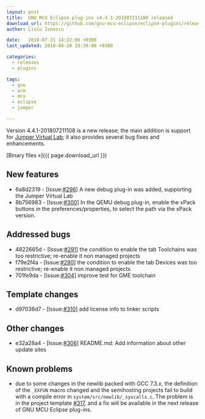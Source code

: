 ```yaml
---
layout: post
title:  GNU MCU Eclipse plug-ins v4.4.1-201807211108 released
download_url: https://github.com/gnu-mcu-eclipse/eclipse-plugins/releases/tag/v4.4.1-201807211108
author: Liviu Ionescu

date:   2018-07-21 14:22:00 +0300
last_updated: 2010-08-28 19:39:00 +0300

categories:
  - releases
  - plugins

tags:
  - gnu
  - arm
  - mcu
  - eclipse
  - jumper

---
```


Version 4.4.1-201807211108 is a new release; the main addition is support for 
[Jumper Virtual Lab](https://docs.jumper.io); it also provides several bug fixes and 
enhancements.

[Binary files »]({{ page.download_url }})


## New features

- 6a8d2319 - [Issue:[#296](https://github.com/gnu-mcu-eclipse/eclipse-plugins/issues/296)] 
A new debug plug-in was added, supporting the Jumper Virtual Lab
- 8b756983 - [Issue:[#300](https://github.com/gnu-mcu-eclipse/eclipse-plugins/issues/300)] 
In the QEMU debug plug-in, enable the xPack buttons in the preferences/properties, 
to select the path via the xPack version.

## Addressed bugs

- 4822665d - [Issue:[#291](https://github.com/gnu-mcu-eclipse/eclipse-plugins/issues/291)] 
the condition to enable the tab Toolchains was too restrictive; re-enable it
non managed projects
- f79e2f4a - [Issue:[#290](https://github.com/gnu-mcu-eclipse/eclipse-plugins/issues/290)] 
the condition to enable the tab Devices was too restrictive; re-enable it
non managed projects
- 701fe9da - [Issue:[#304](https://github.com/gnu-mcu-eclipse/eclipse-plugins/issues/304)] 
improve test for GME toolchain

## Template changes

- d97036d7 - [Issue:[#310](https://github.com/gnu-mcu-eclipse/eclipse-plugins/issues/310)] 
add license info to linker scripts

## Other changes

- e32a28a4 - [Issue:[#306](https://github.com/gnu-mcu-eclipse/eclipse-plugins/issues/306)] 
README.md: Add information about other update sites 

## Known problems

- due to some changes in the newlib packed with GCC 7.3.x, 
the definition of the `_EXFUN` macro changed 
and the semihosting projects fail to build with a compile error in 
`system/src/newlib/_syscalls.c`. The problem is in the project template
[#317](https://github.com/gnu-mcu-eclipse/eclipse-plugins/issues/317), and
a fix will be available in the next release of GNU MCU Eclipse plug-ins.

